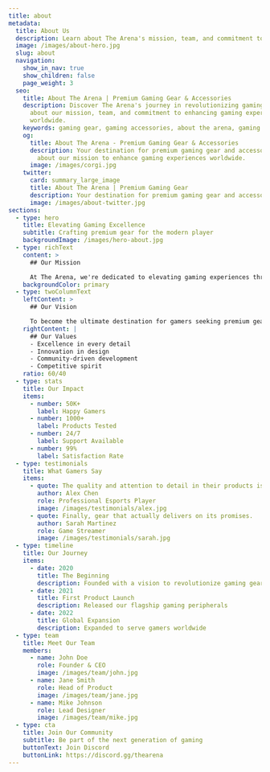 ```yaml
---
title: about
metadata:
  title: About Us
  description: Learn about The Arena's mission, team, and commitment to gaming excellence
  image: /images/about-hero.jpg
  slug: about
  navigation:
    show_in_nav: true
    show_children: false
    page_weight: 3
  seo:
    title: About The Arena | Premium Gaming Gear & Accessories
    description: Discover The Arena's journey in revolutionizing gaming gear. Learn
      about our mission, team, and commitment to enhancing gaming experiences
      worldwide.
    keywords: gaming gear, gaming accessories, about the arena, gaming company
    og:
      title: About The Arena - Premium Gaming Gear & Accessories
      description: Your destination for premium gaming gear and accessories. Learn
        about our mission to enhance gaming experiences worldwide.
      image: /images/corgi.jpg
    twitter:
      card: summary_large_image
      title: About The Arena | Premium Gaming Gear
      description: Your destination for premium gaming gear and accessories
      image: /images/about-twitter.jpg
sections:
  - type: hero
    title: Elevating Gaming Excellence
    subtitle: Crafting premium gear for the modern player
    backgroundImage: /images/hero-about.jpg
  - type: richText
    content: >
      ## Our Mission

      At The Arena, we're dedicated to elevating gaming experiences through premium gear and accessories. We understand that every millisecond counts and every comfort matters.
    backgroundColor: primary
  - type: twoColumnText
    leftContent: >
      ## Our Vision

      To become the ultimate destination for gamers seeking premium gear that enhances their gaming experience.
    rightContent: |
      ## Our Values
      - Excellence in every detail
      - Innovation in design
      - Community-driven development
      - Competitive spirit
    ratio: 60/40
  - type: stats
    title: Our Impact
    items:
      - number: 50K+
        label: Happy Gamers
      - number: 1000+
        label: Products Tested
      - number: 24/7
        label: Support Available
      - number: 99%
        label: Satisfaction Rate
  - type: testimonials
    title: What Gamers Say
    items:
      - quote: The quality and attention to detail in their products is unmatched.
        author: Alex Chen
        role: Professional Esports Player
        image: /images/testimonials/alex.jpg
      - quote: Finally, gear that actually delivers on its promises.
        author: Sarah Martinez
        role: Game Streamer
        image: /images/testimonials/sarah.jpg
  - type: timeline
    title: Our Journey
    items:
      - date: 2020
        title: The Beginning
        description: Founded with a vision to revolutionize gaming gear
      - date: 2021
        title: First Product Launch
        description: Released our flagship gaming peripherals
      - date: 2022
        title: Global Expansion
        description: Expanded to serve gamers worldwide
  - type: team
    title: Meet Our Team
    members:
      - name: John Doe
        role: Founder & CEO
        image: /images/team/john.jpg
      - name: Jane Smith
        role: Head of Product
        image: /images/team/jane.jpg
      - name: Mike Johnson
        role: Lead Designer
        image: /images/team/mike.jpg
  - type: cta
    title: Join Our Community
    subtitle: Be part of the next generation of gaming
    buttonText: Join Discord
    buttonLink: https://discord.gg/thearena
---
```

